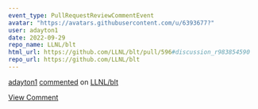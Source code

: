 ```yaml
---
event_type: PullRequestReviewCommentEvent
avatar: "https://avatars.githubusercontent.com/u/6393677?"
user: adayton1
date: 2022-09-29
repo_name: LLNL/blt
html_url: https://github.com/LLNL/blt/pull/596#discussion_r983854590
repo_url: https://github.com/LLNL/blt
---
```


<a href='https://github.com/adayton1' target='_blank'>adayton1</a> <a href='https://github.com/LLNL/blt/pull/596#discussion_r983854590' target='_blank'>commented</a> on <a href='https://github.com/LLNL/blt' target='_blank'>LLNL/blt</a>

<a href='https://github.com/LLNL/blt/pull/596#discussion_r983854590' target='_blank'>View Comment</a>